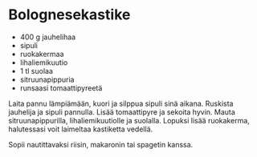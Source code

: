 Bolognesekastike
================

+ 400 g jauhelihaa
+ sipuli
+ ruokakermaa
+ lihaliemikuutio
+ 1 tl suolaa
+ sitruunapippuria
+ runsaasi tomaattipyreetä

Laita pannu lämpiämään, kuori ja silppua sipuli sinä aikana. Ruskista jauhelija ja sipuli pannulla. Lisää tomaattipyre ja sekoita hyvin. Mauta sitruunapippurilla, lihaliemikuutiolle ja suolalla. Lopuksi lisää ruokakerma, halutessasi voit laimeltaa kastiketta vedellä.

Sopii nautittavaksi riisin, makaronin tai spagetin kanssa. 